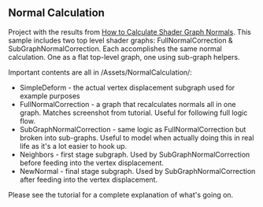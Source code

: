 ## Normal Calculation
Project with the results from [How to Calculate Shader Graph Normals](https://gamedevbill.com/shader-graph-normal-calculation/).  This sample includes two top level shader graphs: FullNormalCorrection & SubGraphNormalCorrection.  Each accomplishes the same normal calculation.  One as a flat top-level graph, one using sub-graph helpers.  

Important contents are all in /Assets/NormalCalculation/:
* SimpleDeform - the actual vertex displacement subgraph used for example purposes
* FullNormalCorrection - a graph that recalculates normals all in one graph.  Matches screenshot from tutorial.  Useful for following full logic flow. 
* SubGraphNormalCorrection - same logic as FullNormalCorrection but broken into sub-graphs. Useful to model when actually doing this in real life as it's a lot easier to hook up.
* Neighbors - first stage subgraph. Used by SubGraphNormalCorrection before feeding into the vertex displacement.
* NewNormal - final stage subgraph. Used by SubGraphNormalCorrection after feeding into the vertex displacement.

Please see the tutorial for a complete explanation of what's going on. 

